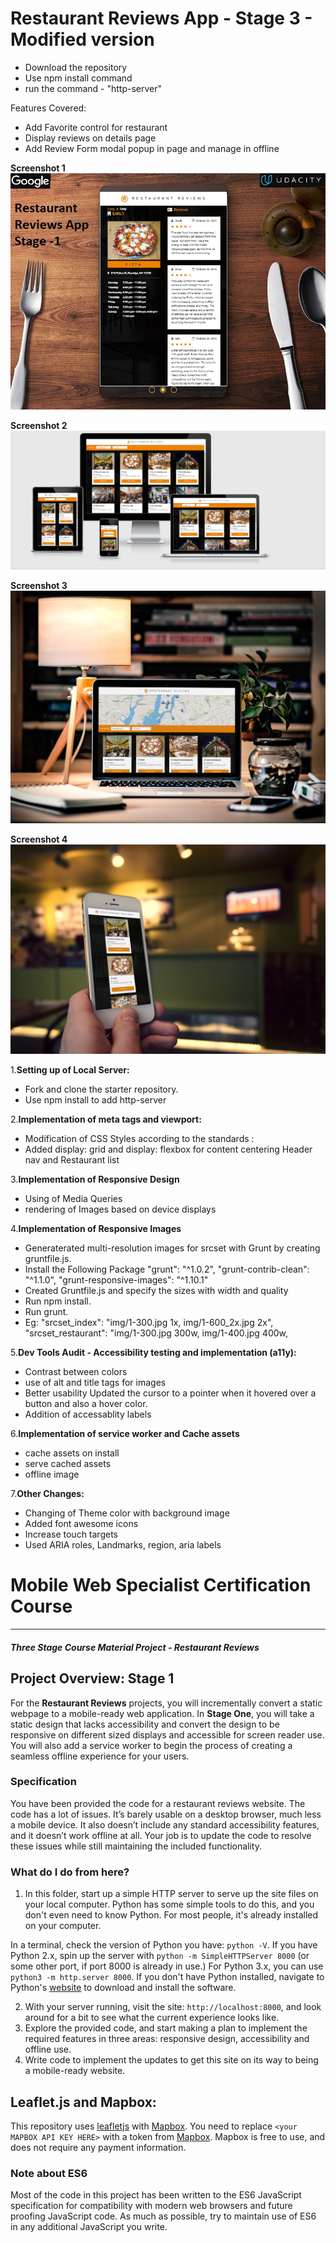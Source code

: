 
# Restaurant Reviews App - Stage 3 - Modified version

- Download the repository
- Use npm install command
- run the command - "http-server"

Features Covered:
- Add Favorite control for restaurant
- Display reviews on details page
- Add Review Form modal popup in page and manage in offline




**Screenshot 1**
![alt text](https://github.com/manojkumaraut/mws-restaurant-stage-1/blob/master/screenshots/screenshot_2.jpg)

**Screenshot 2**
![alt text](https://github.com/manojkumaraut/mws-restaurant-stage-1/blob/master/screenshots/screenshot_16.PNG)

**Screenshot 3**
![alt text](https://github.com/manojkumaraut/mws-restaurant-stage-1/blob/master/screenshots/screenshot_11.jpg)

**Screenshot 4**
![alt text](https://github.com/manojkumaraut/mws-restaurant-stage-1/blob/master/screenshots/screenshot_14.jpg)


1.**Setting up of Local Server:**
- Fork and clone the starter repository.
- Use npm install to add http-server 

2.**Implementation of meta tags and viewport:**
 - Modification of CSS Styles according to the standards :
  - Added display: grid and display: flexbox for content centering Header nav and Restaurant list

3.**Implementation of Responsive Design**
 - Using of Media Queries
 - rendering of Images based on device displays

4.**Implementation of  Responsive  Images**

- Generaterated multi-resolution images for srcset with Grunt by creating gruntfile.js.
- Install the Following Package
    "grunt": "^1.0.2",
    "grunt-contrib-clean": "^1.1.0",
    "grunt-responsive-images": "^1.10.1"
 -  Created Gruntfile.js and specify the sizes with width and quality
 - Run npm install.
- Run grunt.
 - Eg: 
  "srcset_index": "img/1-300.jpg 1x, img/1-600_2x.jpg 2x",
  "srcset_restaurant": "img/1-300.jpg 300w, img/1-400.jpg 400w,

5.**Dev Tools Audit - Accessibility testing and implementation (a11y):**
   
   - Contrast between colors
   - use of alt and title tags for images
   - Better usability
     Updated the  cursor to a pointer when it hovered over a button and also  a hover color.
   - Addition of accessablity labels

6.**Implementation of service worker and Cache assets**
  - cache assets on install
  - serve cached assets
  - offline image
  
7.**Other Changes:**
- Changing of Theme color with background image
- Added font awesome icons 
- Increase touch targets 
- Used ARIA roles, Landmarks, region, aria labels
 
# Mobile Web Specialist Certification Course
---
#### _Three Stage Course Material Project - Restaurant Reviews_

## Project Overview: Stage 1

For the **Restaurant Reviews** projects, you will incrementally convert a static webpage to a mobile-ready web application. In **Stage One**, you will take a static design that lacks accessibility and convert the design to be responsive on different sized displays and accessible for screen reader use. You will also add a service worker to begin the process of creating a seamless offline experience for your users.

### Specification

You have been provided the code for a restaurant reviews website. The code has a lot of issues. It’s barely usable on a desktop browser, much less a mobile device. It also doesn’t include any standard accessibility features, and it doesn’t work offline at all. Your job is to update the code to resolve these issues while still maintaining the included functionality. 

### What do I do from here?

1. In this folder, start up a simple HTTP server to serve up the site files on your local computer. Python has some simple tools to do this, and you don't even need to know Python. For most people, it's already installed on your computer. 

In a terminal, check the version of Python you have: `python -V`. If you have Python 2.x, spin up the server with `python -m SimpleHTTPServer 8000` (or some other port, if port 8000 is already in use.) For Python 3.x, you can use `python3 -m http.server 8000`. If you don't have Python installed, navigate to Python's [website](https://www.python.org/) to download and install the software.

2. With your server running, visit the site: `http://localhost:8000`, and look around for a bit to see what the current experience looks like.
3. Explore the provided code, and start making a plan to implement the required features in three areas: responsive design, accessibility and offline use.
4. Write code to implement the updates to get this site on its way to being a mobile-ready website.

## Leaflet.js and Mapbox:

This repository uses [leafletjs](https://leafletjs.com/) with [Mapbox](https://www.mapbox.com/). You need to replace `<your MAPBOX API KEY HERE>` with a token from [Mapbox](https://www.mapbox.com/). Mapbox is free to use, and does not require any payment information. 

### Note about ES6

Most of the code in this project has been written to the ES6 JavaScript specification for compatibility with modern web browsers and future proofing JavaScript code. As much as possible, try to maintain use of ES6 in any additional JavaScript you write. 



